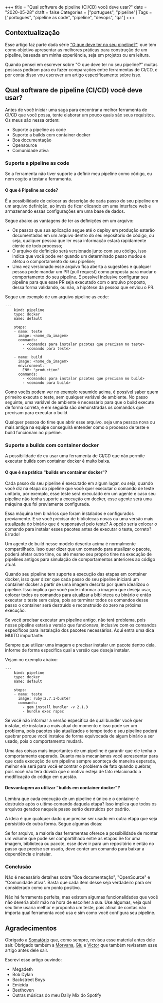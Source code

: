 +++
title = "Qual software de pipeline (CI/CD) você deve usar?"
date = "2020-05-28"
draft = false
Categories = ["portugues", "pipeline"]
Tags = ["portugues", "pipeline as code", "pipeline", "devops", "qa"]
+++

## Contextualização

Esse artigo faz parte dada série ["O que deve ter no seu pipeline?"](https://gomex.me/categories/pipeline/), que tem como objetivo apresentar as melhores práticas para construção de um pipeline, baseada em minha experiência, seja em projetos ou em leitura.

Quando pensei em escrever sobre "O que deve ter no seu pipeline?" muitas pessoas pediram para eu fazer comparações entre ferramentas de CI/CD, e por conta disso vou escrever um artigo especificamente sobre isso.

## Qual software de pipeline (CI/CD) você deve usar?

Antes de você iniciar uma saga para encontrar a melhor ferramenta de CI/CD que você possa, tente elaborar um pouco quais são seus requisitos. Os meus são nessa ordem:

 - Suporte a pipeline as code
 - Suporte a builds com container docker
 - Boa documentação
 - Opensource
 - Comunidade ativa

### Suporte a pipeline as code

Se a ferramenta não tiver suporte a definir meu pipeline como código, eu nem cogito a testar a ferramenta.

#### O que é Pipeline as code?


É a possibilidade de colocar as descrição de cada passo do seu pipeline em um arquivo definição, ao invés de ficar clicando em uma interface web e armazenando essas configurações em uma base de dados.

Segue abaixo as vantagens de ter as definições em um arquivo:

 - Os passos que sua aplicação segue até o deploy em produção estarão documentados em um arquivo dentro do seu repositório de código, ou seja, qualquer pessoa que ler essa informação estará rapidamente ciente de todo processo;
 - O arquivo de definição será versionado junto com seu código, isso indica que você pode ver quando um determinado passo mudou e afetou o comportamento do seu pipeline;
 - Uma vez versionado esse arquivo fica aberta a sugestões e qualquer pessoa pode mandar um PR (pull request) como proposta para mudar o comportamento do seu pipeline. É possível inclusive configurar seu pipeline para que esse PR seja executado com o arquivo proposto, dessa forma validando, ou não, a hipótese da pessoa que enviou o PR.

Segue um exemplo de um arquivo pipeline as code:

```
---
    kind: pipeline
    type: docker
    name: default
    
    steps:
    - name: teste
      image: <nome_da_imagem>
      commands:
        - <comandos para instalar pacotes que precisam no teste>
        - <comando para teste>
    
    - name: build
      image: <nome_da_imagem>
      environment:
        ENV: "production"
      commands:
        - <comandos para instalar pacotes que precisam no build>
        - <comando para build>
```

Como vocês podem ver no exemplo resumido acima, é possível saber quem primeiro executa o teste, sem qualquer variável de ambiente. No passo seguinte, uma variável de ambiente é necessário para que o build execute de forma correta, e em seguida são demonstradas os comandos que precisam para executar o build.

Qualquer pessoa do time que abrir esse arquivo, seja uma pessoa nova ou mais antiga na equipe conseguirá entender como o processo de teste e build funcionam no pipeline.

### Suporte a builds com container docker

A possibilidade de eu usar uma ferramenta de CI/CD que não permite executar builds com container docker é muito baixa.

#### O que é na prática "builds em container docker"? 

Cada passo do seu pipeline é executado em algum lugar, ou seja, quando você diz na etapa do pipeline que você quer executar o comando de teste unitário, por exemplo, esse teste será executado em um agente e caso seu pipeline não tenha suporte a execução em docker, esse agente será uma máquina que foi previamente configurada.

Essa máquina tem binários que foram instalados e configurados previamente. E se você precisar de bibliotecas novas ou uma versão mais atualizada do binário que é responsável pelo teste? A opção seria colocar o comando para instalar esses pacotes antes de executar o teste, correto? Errado!

Um agente de build nesse modelo descrito acima é normalmente compartilhado. Isso quer dizer que um comando para atualizar o pacote, poderá afetar outro time, ou até mesmo seu próprio time na execução de pipelines antigos para simulação de comportamentos anteriores ao código atual.

Quando seu pipeline tem suporte a execução das etapas em container docker, isso quer dizer que cada passo do seu pipeline iniciará um container docker a partir de uma imagem descrita por quem idealizou o pipeline. Isso implica que você pode informar a imagem que deseja usar, colocar todos os comandos para atualizar a biblioteca ou binário e então executar o teste sem culpa, pois ao terminar  todos os comandos desse passo o container será destruído e reconstruído do zero na próxima execução.

Se você precisar executar um pipeline antigo, não terá problema, pois nesse pipeline estará a versão que funcionava, inclusive com os comandos específicos para instalação dos pacotes necessários. Aqui entra uma dica MUITO importante:

Sempre que utilizar uma imagem e precisar instalar um pacote dentro dela, informe de forma específica qual a versão que deseja instalar.

Vejam no exemplo abaixo:

```
---
    kind: pipeline
    type: docker
    name: default
    
    steps:
    - name: teste
      image: ruby:2.7.1-buster
      commands:
        - gem install bundler -v 2.1.3
        - bundle exec rspec
```

Se você não informar a versão específica de qual bundler você quer instalar, ele instalará a mais atual do momento e isso pode ser um problema, pois pacotes são atualizados o tempo todo e seu pipeline poderá quebrar porque você instalou de forma equivocada de algum binário a ser usado, pois o comportamento mudará.

Uma das coisas mais importantes de um pipeline é garantir que ele tenha o comportamento esperado. Quanto mais mecanismos você acrescentar para que cada execução de um pipeline sempre aconteça de maneira esperada, melhor ele será para você encontrar o problema de fato quando quebrar, pois você não terá dúvida que o motivo esteja de fato relacionado a modificação do código em questão.

#### Desvantagem ao utilizar "builds em container docker"? 

Lembra que cada execução de um pipeline é único e o container é destruído após o ultimo comando daquela etapa? Isso implica que todos os arquivos gerados naquele passo serão destruídos por padrão.

A ideia é que qualquer dado que precise ser usado em outra etapa que seja persistido de outra forma. Segue algumas dicas:


 Se for arquivo, a maioria das ferramentas oferece a possibilidade de montar um volume que pode ser compartilhado entre as etapas
Se for uma imagem, biblioteca ou pacote, esse deve ir para um repositório e então no passo que precise ser usado, deve conter um comando para baixar a dependência e instalar.

### Conclusão

Não é necessário detalhes sobre "Boa documentação", "OpenSource" e "Comunidade ativa". Basta que cada item desse seja verdadeiro para ser considerado como um ponto positivo.

Não há ferramenta perfeita, mas existem algumas funcionalidades que você não deveria abrir mão na hora de escolher a sua. Use algumas, veja qual seu time usaria melhor e proponha um teste, pois afinal de contas não importa qual ferramenta você usa e sim como você configura seu pipeline.

## Agradecimentos

Obrigado a [Somatório](https://twitter.com/somatorio) que, como sempre, revisou esse material antes dele sair.
Obrigado também a [Morvana](https://twitter.com/morvanabonin), [Giu](https://twitter.com/ReginaSauro) e [Victor](https://twitter.com/vcrmartinez) que também revisaram esse artigo antes dele sair.

Escrevi esse artigo ouvindo:

- Megadeth
- Bob Dylan
- Backstreet Boys
- Emicida
- Beethoven
- Outras músicas do meu Daily Mix do Spotify

